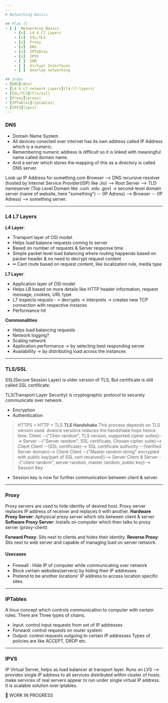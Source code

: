 ```yaml
---
---
# Networking Basics

## Plan 🕙
- [ ]  Networking Basics
    - [x]  L4 & L7 Layers
    - [x]  SSL/TLS
    - [x]  Proxy
    - [x]  DNS
    - [x]  IPTables
    - [x]  IPVS
    - [ ]  SDN
    - [ ]  Virtual Interfaces
    - [ ]  Overlay networking

## Index
- [DNS](dns)
- [L4 & L7 network Layers](l4-l7-layers)
- [SSL/TLS](tls/ssl)
- [Proxy](proxy)
- [IPTables](iptables)
- [IPVS](ipvs)
---
```

### DNS
- Domain Name System
- All devices conected over internet has its own address called IP Address which is a numeric.
- Remembering numeric address is difficult so it is linked with meaningful name called domain name.
- And a server which stores the mapping of this as a directory is called DNS server.

Look up IP Address for something.com
Browser --> DNS recursive resolver (hosted by Internet Service Provider(ISP) like Jio) --> Root Server --> TLD nameserver (Top Level Domain like .com .edu .gov) -> second-level domain server (name of website, here "something") -- (IP Adress) --> Browser -- (IP Adress) --> something server.

---
### L4 L7 Layers
**L4 Layer**:
- Transport layer of OSI model.
- Helps load balance requests coming to server
- Based on number of requests & Server response time
- Simple packet level load balancing where routing happends based on packer header & no need to decrypt request content
- ➖ Cant route based on request content, like localization rule, media type

**L7 Layer**:
- Application layer  of OSI model
- Helps LB based on more details like HTTP header information, request message, cookies, URL type
- L7 inspects requsts - > decrypts -> interprets -> creates new TCP connection with respective instaces
- Performance hit

**Commonalities**
- Helps load balancing requests
- Network logging?
- Scaling network
- Application performance -> by selecting best responding server
- Availablility -> by distributing load across the instances

---
### TLS/SSL
SSL(Secure Session Layer) is older version of TLS, But certificate is still called SSL certificate.

TLS(Transport Layer Security) is cryptographic protocol to securely communicate over network.
- Encryption
- Authentication

> HTTPS = HTTP + TLS
**TLS Handshake**
This process depends on TLS version used. dvance versions reduces the handshake hops hence time.
 > Client --("Clien random", TLS version, supported cipher suites)--> Server --("Server random", SSL certificate, Chosen cipher suite)--> Client
 > Client --(SSL certificate)--> SSL certificate authority --(Verified Server domain)--> Client
 > Client --("Master random string" encrypted with public key(part of SSL cert received))--> Server
 > Client & Server --("client random", server random, master random, public key)--> Session Key
 
 - Session key is now for further communication between client & server.

---
### Proxy
Proxy servers are used to hide identity of desired host.
Proxy server replaces IP address of receiver and replaces it with another.
**Hardware Proxy Server**: Aphysical proxy server which sits between client & server
**Software Proxy Server**: Installs on computer which then talks to proxy server (proxy-client)

**Forward Proxy**: Sits next to clients and hides their identity.
**Reverse Proxy**: Sits next to web server and capable of managing load on server network.

#### Usecases
- Firewall : Hide IP of computer while communicating over network
- Block certain websites(servers) by hiding their IP addresses
- Pretend to be another locations' IP address to access location specific sites.

---
### IPTables
A linux concept which controls communication to computer with certain rules.
There are Three types of chains,
- Input: control input requests from set of IP addresses
- Forward: control requests on router system
- Output: control requests outgoing to certain IP addresses
Types of policies are like ACCEPT, DROP etc.

---
### IPVS
IP Virtual Server, helps as load balancer at transport layer.
Runs on LVS --> provides single IP address to all services distributed within cluster of hosts. make services of real servers appear to run under single virtual IP address.
It is scalable solution over iptables.

👷 WORK IN PROGRESS
